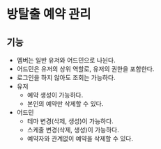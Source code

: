 # 방탈출 예약 관리

## 기능

- 멤버는 일반 유저와 어드민으로 나뉜다.
- 어드민은 유저의 상위 역할로, 유저의 권한을 포함한다.
- 로그인을 하지 않아도 조회는 가능하다.
- 유저
    - 예약 생성이 가능하다.
    - 본인의 예약만 삭제할 수 있다.
- 어드민
    - 테마 변경(삭제, 생성)이 가능하다.
    - 스케줄 변경(삭제, 생성)이 가능하다.
    - 예약자와 관계없이 예약을 삭제할 수 있다.
